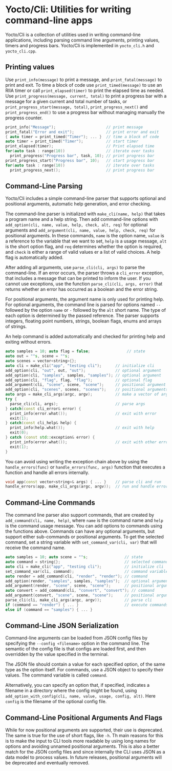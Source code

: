 # Yocto/Cli: Utilities for writing command-line apps

Yocto/Cli is a collection of utilities used in writing command-line
applications, including parsing command line arguments, printing values,
timers and progress bars.
Yocto/Cli is implemented in `yocto_cli.h` and `yocto_cli.cpp`.

## Printing values

Use `print_info(message)` to print a message, and `print_fatal(message)`
to print and exit. To time a block of code use `print_timed(message)`
to use an RIIA timer or call `print_elapsed(timer)` to print the elapsed
time as needed. Use `print_progress(message, current, total)` to print
a progress bar with a message for a given current and total number of tasks,
or `print_progress_start(message, total)`, `print_progress_next()` and
`print_progress_end()` to use a progress bar without managing manually the
progress counter.

```cpp
print_info("Message");                      // print message
print_fatal("Error and exit");              // print error and exit
{ auto timer = print_timed("Timer"); ... }  // time a block of code
auto timer = print_timed("Timer");          // start timer
print_elapsed(timer);                       // Print elapsed time
for(auto task : range(10))                  // iterate over tasks
  print_progress("Progress bar", task, 10); // print progress bar
print_progress_start("Progress bar", 10);   // start progress bar
for(auto task : range(10))                  // iterate over tasks
  print_progress_next();                    // print progress bar
```

## Command-Line Parsing

Yocto/Cli includes a simple command-line parser that supports optional
and positional arguments, automatic help generation, and error checking.

The command-line parser is initialized with `make_cli(name, help)` that takes
a program name and a help string. Then add command-line options with
`add_option(cli, name, value, help, check, alt, req)` for optional arguments and
`add_argument(cli, name, value, help, check, req)` for positional arguments.
In these commands, `name` is the option name, `value` is a reference to the
variable that we want to set, `help` is a usage message, `alt` is the short
option flag, and `req` determines whether the option is required, and `check`
is either a range of valid values er a list of valid choices.
A help flag is automatically added.

After adding all arguments, use `parse_cli(cli, args)` to parse the
command-line. If an error occurs, the parser throws a `cli_error` exception,
that includes a message that can be printed to inform the user.
If you cannot use exceptions, use the function `parse_cli(cli, args, error)`
that returns whether an error has occurred as a boolean and the error string.

For positional arguments, the argument name is only used for printing help.
For optional arguments, the command line is parsed for options named `--` 
followed by the option `name` or `-` followed by the `alt` short name.
The type of each option is determined by the passed reference.
The parser supports integers, floating point numbers, strings, boolean flags,
enums and arrays of strings.

An help command is added automatically and checked for printing help and exiting
without errors.

```cpp
auto samples = 10; auto flag = false;                // state
auto out = ""s, scene = ""s;
auto scenes = vector<string>{};
auto cli = make_cli("app", "testing cli");      // initialize cli
add_option(cli, "out", out, "out");             // optional argument
add_option(cli, "samples", samples, "samples"); // optional argument
add_option(cli, "flag", flag, "flag");          // optional flag
add_argument(cli, "scene", scene, "scene");     // positional argument
add_option(cli, "scenes", scenes, "scenes");    // positional arguments
auto args = make_cli_args(argc, argv);          // make a vector of args
try {
  parse_cli(cli, args);                         // parse args
} catch(const cli_error& error) {
  print_info(error.what());                     // exit with error
  exit(1);
} catch(const cli_help& help) {
  print_info(help.what());                      // exit with help
  exit(0);
} catch (const std::exception& error) {               
  print_info(error.what());                     // exit with other error
  exit(1);
}
```

You can avoid using writing the exception chain above by using the 
`handle_errors(func)` or `handle_errors(func, args)` function that executes a 
function and handle all errors internally.

```cpp
void app(const vector<string>& args) { ... }    // parse cli and run
handle_errors(app, make_cli_args(argc, argv));  // run and handle errors
```

## Command-Line Commands

The command line parser also support commands, that are created by
`add_command(cli, name, help)`, where `name` is the command name and
`help` is the command usage message. You can add options to commands
using the functions above. Commands can have any optional arguments,
but support either sub-commands or positional arguments. To get the selected
command, set a string variable with `set_command_var(cli, var)` that will
receive the command name.

```cpp
auto samples = 10; auto scene = ""s;                // state
auto command = string{};                            // selected command 
auto cli = make_cli("app", "testing cli");          // initialize cli
set_command_var(cli, command);                      // command variable
auto render = add_command(cli, "render", "render"); // command
add_option(render, "samples", samples, "samples");  // optional argument
add_argument(render, "scene", scene, "scene");      // positional argument
auto convert = add_command(cli, "convert", "convert"); // command
add_argument(convert, "scene", scene, "scene");     // positional argument
parse_cli(cli, make_cli_args(argc, argv));          // parse cli
if (command == "render") { ... }                    // execute commands
else if (command == "samples") { ... }
```

## Command-Line JSON Serialization

Command-line arguments can be loaded from JSON config files by specifying the 
`--config <filename>` option in the command line. The semantic of the 
config file is that configs are loaded first, and then overridden by 
the value specified in the terminal.

The JSON file should contain a value for each specified option, of the same
type as the option itself. For commands, use a JSON object to specify their
values. The command variable is called `command`.

Alternatively, you can specify an option that, if specified, indicates a
filename in a directory where the config might be found, using 
`add_option_with_config(cli, name, value, usage, config, alt)`.
Here `config` is the filename of the optional config file.

## Command-Line Positional Arguments And Flags

While for now positional arguments are supported, their use is deprecated.
The same is true for the use of short flags, like `-h`.
Th main reasons for this is to make the input to CLI tools more readable by 
using long names for options and avoiding unnamed positional arguments.
This is also a better match for the JSON config files and since internally
the CLI uses JSON as a data model to process values.
In future releases, positional arguments will be deprecated and eventually
removed. 